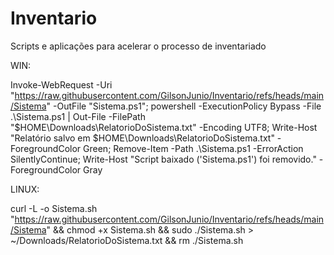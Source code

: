 # Inventario
Scripts e aplicações para acelerar o processo de inventariado


WIN:

Invoke-WebRequest -Uri "https://raw.githubusercontent.com/GilsonJunio/Inventario/refs/heads/main/Sistema" -OutFile "Sistema.ps1"; powershell -ExecutionPolicy Bypass -File .\Sistema.ps1 | Out-File -FilePath "$HOME\Downloads\RelatorioDoSistema.txt" -Encoding UTF8; Write-Host "Relatório salvo em $HOME\Downloads\RelatorioDoSistema.txt" -ForegroundColor Green; Remove-Item -Path .\Sistema.ps1 -ErrorAction SilentlyContinue; Write-Host "Script baixado ('Sistema.ps1') foi removido." -ForegroundColor Gray

LINUX:

curl -L -o Sistema.sh "https://raw.githubusercontent.com/GilsonJunio/Inventario/refs/heads/main/Sistema" && chmod +x Sistema.sh && sudo ./Sistema.sh > ~/Downloads/RelatorioDoSistema.txt && rm ./Sistema.sh
